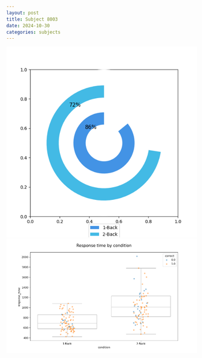 ```yaml
---
layout: post
title: Subject 8003
date: 2024-10-30
categories: subjects
---
```


![](data/8003/run-5/8003_accuracy_by_condition.png)
![](data/8003/run-5/8003_response_time_by_condition.png)
